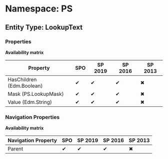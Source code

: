 # Namespace: PS

## Entity Type: LookupText

### Properties

**Availability matrix**

Property | SPO | SP 2019 | SP 2016 | SP 2013
----------|-----|---------|---------|--------
HasChildren (Edm.Boolean) | ✔ | ✔ | ✔ | ✖
Mask (PS.LookupMask) | ✔ | ✔ | ✔ | ✖
Value (Edm.String) | ✔ | ✔ | ✔ | ✖

### Navigation Properties

**Availability matrix**

Navigation Property | SPO | SP 2019 | SP 2016 | SP 2013
----------|-----|---------|---------|--------
Parent | ✔ | ✔ | ✔ | ✖
